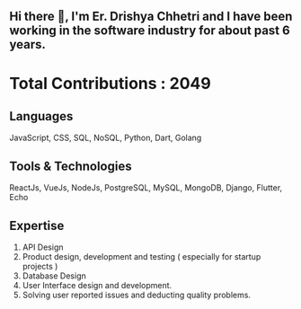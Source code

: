## Hi there 👋, I'm Er. Drishya Chhetri and I have been working in the software industry for about past 6 years.

# Total Contributions : 2049
## Languages 
JavaScript, CSS, SQL, NoSQL, Python, Dart, Golang

## Tools & Technologies 
ReactJs, VueJs, NodeJs, PostgreSQL, MySQL, MongoDB, Django, Flutter, Echo

## Expertise
1. API Design
2. Product design, development and testing ( especially for startup projects )
3. Database Design
4. User Interface design and development.
5. Solving user reported issues and deducting quality problems.
